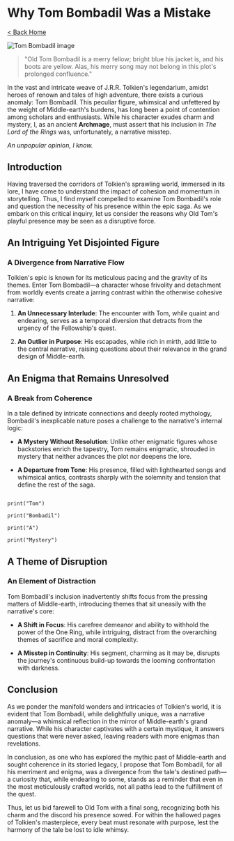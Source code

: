 # Why Tom Bombadil Was a Mistake

[< Back Home](/)

![Tom Bombadil image](/images/tom.png)



> "Old Tom Bombadil is a merry fellow; bright blue his jacket is, and his boots are yellow. Alas, his merry song may not belong in this plot's prolonged confluence."



In the vast and intricate weave of J.R.R. Tolkien's legendarium, amidst heroes of renown and tales of high adventure, there exists a curious anomaly: Tom Bombadil. This peculiar figure, whimsical and unfettered by the weight of Middle-earth's burdens, has long been a point of contention among scholars and enthusiasts. While his character exudes charm and mystery, I, as an ancient **Archmage**, must assert that his inclusion in _The Lord of the Rings_ was, unfortunately, a narrative misstep.



_An unpopular opinion, I know._



## Introduction



Having traversed the corridors of Tolkien's sprawling world, immersed in its lore, I have come to understand the impact of cohesion and momentum in storytelling. Thus, I find myself compelled to examine Tom Bombadil's role and question the necessity of his presence within the epic saga. As we embark on this critical inquiry, let us consider the reasons why Old Tom's playful presence may be seen as a disruptive force.



## An Intriguing Yet Disjointed Figure



### A Divergence from Narrative Flow



Tolkien's epic is known for its meticulous pacing and the gravity of its themes. Enter Tom Bombadil—a character whose frivolity and detachment from worldly events create a jarring contrast within the otherwise cohesive narrative:



1. **An Unnecessary Interlude**: The encounter with Tom, while quaint and endearing, serves as a temporal diversion that detracts from the urgency of the Fellowship's quest.

2. **An Outlier in Purpose**: His escapades, while rich in mirth, add little to the central narrative, raising questions about their relevance in the grand design of Middle-earth.



## An Enigma that Remains Unresolved



### A Break from Coherence



In a tale defined by intricate connections and deeply rooted mythology, Bombadil's inexplicable nature poses a challenge to the narrative's internal logic:



- **A Mystery Without Resolution**: Unlike other enigmatic figures whose backstories enrich the tapestry, Tom remains enigmatic, shrouded in mystery that neither advances the plot nor deepens the lore.

- **A Departure from Tone**: His presence, filled with lighthearted songs and whimsical antics, contrasts sharply with the solemnity and tension that define the rest of the saga.



```

print("Tom")

print("Bombadil")

print("A")

print("Mystery")

```



## A Theme of **Disruption**



### An Element of Distraction



Tom Bombadil's inclusion inadvertently shifts focus from the pressing matters of Middle-earth, introducing themes that sit uneasily with the narrative's core:



- **A Shift in Focus**: His carefree demeanor and ability to withhold the power of the One Ring, while intriguing, distract from the overarching themes of sacrifice and moral complexity.

- **A Misstep in Continuity**: His segment, charming as it may be, disrupts the journey's continuous build-up towards the looming confrontation with darkness.



## Conclusion



As we ponder the manifold wonders and intricacies of Tolkien's world, it is evident that Tom Bombadil, while delightfully unique, was a narrative anomaly—a whimsical reflection in the mirror of Middle-earth's grand narrative. While his character captivates with a certain mystique, it answers questions that were never asked, leaving readers with more enigmas than revelations.



In conclusion, as one who has explored the mythic past of Middle-earth and sought coherence in its storied legacy, I propose that Tom Bombadil, for all his merriment and enigma, was a divergence from the tale's destined path—a curiosity that, while endearing to some, stands as a reminder that even in the most meticulously crafted worlds, not all paths lead to the fulfillment of the quest.



Thus, let us bid farewell to Old Tom with a final song, recognizing both his charm and the discord his presence sowed. For within the hallowed pages of Tolkien's masterpiece, every beat must resonate with purpose, lest the harmony of the tale be lost to idle whimsy.

